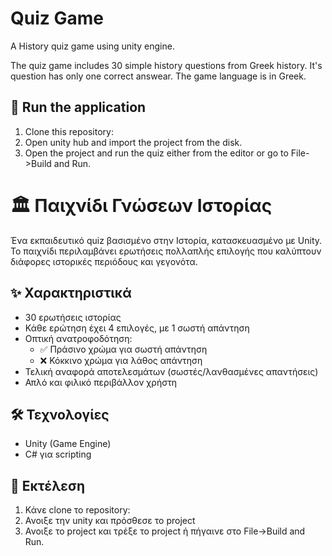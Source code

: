 # Quiz Game
 A History quiz game using unity engine.
 
 The quiz game includes 30 simple history questions from Greek history.
 It's question has only one correct answear. The game language is in Greek.
 
## 🚀 Run the application

1. Clone this repository:
2. Open unity hub and import the project from the disk.
3. Open the project and run the quiz either from the editor or go to File->Build and Run. 
 
# 🏛️ Παιχνίδι Γνώσεων Ιστορίας

Ένα εκπαιδευτικό quiz βασισμένο στην Ιστορία, κατασκευασμένο με Unity. Το παιχνίδι περιλαμβάνει ερωτήσεις πολλαπλής επιλογής που καλύπτουν διάφορες ιστορικές περιόδους και γεγονότα.

## ✨ Χαρακτηριστικά

- 30 ερωτήσεις ιστορίας
- Κάθε ερώτηση έχει 4 επιλογές, με 1 σωστή απάντηση
- Οπτική ανατροφοδότηση:
  - ✅ Πράσινο χρώμα για σωστή απάντηση
  - ❌ Κόκκινο χρώμα για λάθος απάντηση
- Τελική αναφορά αποτελεσμάτων (σωστές/λανθασμένες απαντήσεις)
- Απλό και φιλικό περιβάλλον χρήστη

## 🛠️ Τεχνολογίες

- Unity (Game Engine)
- C# για scripting

## 🚀 Εκτέλεση

1. Κάνε clone το repository:
2. Ανοιξε την unity και πρόσθεσε το project
3. Ανοιξε το project και τρέξε το project ή πήγαινε στο File->Build and Run. 
